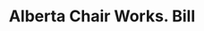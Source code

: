 ---
doi: 10.7916/D8RR398W
date_other: '1890'
date_other_textual: 1890-1899
form: printed ephemera
genre:
- Invoices
name:
- Alberta Chair Works
object_in_context_url: https://biggert.cul.columbia.edu/items/view/ave_biggert_00752
subject_hierarchical_geographic:
- Ramseur, North Carolina, United States
subject_name:
- Alberta Chair Works
title: Alberta Chair Works. Bill
sort_title: Alberta Chair Works. Bill
call_number: ave_biggert_00752
coordinates:
- 35.73361111111111,-79.6538888888889
pid: ave_biggert_00752
identifiers: ave_biggert_00752
thumbnail: https://derivativo-2.library.columbia.edu/iiif/2/ldpd:345322/full/!256,256/0/native.jpg
permalink: "/biggert/ave_biggert_00752/"
layout: iiif-image-page
---